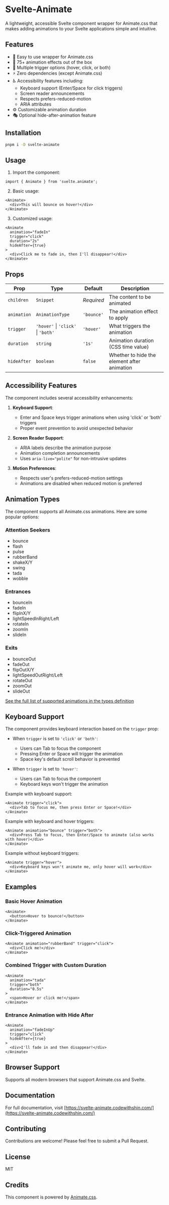 # Svelte-Animate

A lightweight, accessible Svelte component wrapper for Animate.css that makes adding animations to your Svelte applications simple and intuitive.

## Features

- 🎯 Easy to use wrapper for Animate.css
- 🎨 75+ animation effects out of the box 
- 🔄 Multiple trigger options (hover, click, or both)
- ⚡ Zero dependencies (except Animate.css)
- ♿ Accessibility features including:
  - Keyboard support (Enter/Space for click triggers)
  - Screen reader announcements
  - Respects prefers-reduced-motion
  - ARIA attributes
- ⚙️ Customizable animation duration
- 🎭 Optional hide-after-animation feature

## Installation

```bash
pnpm i -D svelte-animate
```

## Usage

1. Import the component:

```svelte
import { Animate } from 'svelte.animate';
```

2. Basic usage:

```svelte
<Animate>
  <div>This will bounce on hover!</div>
</Animate>
```

3. Customized usage:

```svelte
<Animate
  animation="fadeIn"
  trigger="click"
  duration="2s"
  hideAfter={true}
>
  <div>Click me to fade in, then I'll disappear!</div>
</Animate>
```

## Props

| Prop        | Type                               | Default    | Description                                 |
| ----------- | ---------------------------------- | ---------- | ------------------------------------------- |
| `children`  | `Snippet`                          | *Required* | The content to be animated                  |
| `animation` | `AnimationType`                    | `'bounce'` | The animation effect to apply               |
| `trigger`   | `'hover'` \| `'click'` \| `'both'` | `'hover'`  | What triggers the animation                 |
| `duration`  | `string`                           | `'1s'`     | Animation duration (CSS time value)         |
| `hideAfter` | `boolean`                          | `false`    | Whether to hide the element after animation |

## Accessibility Features

The component includes several accessibility enhancements:

1. **Keyboard Support**: 
   - Enter and Space keys trigger animations when using 'click' or 'both' triggers
   - Proper event prevention to avoid unexpected behavior

2. **Screen Reader Support**:
   - ARIA labels describe the animation purpose
   - Animation completion announcements
   - Uses `aria-live="polite"` for non-intrusive updates

3. **Motion Preferences**:
   - Respects user's prefers-reduced-motion settings
   - Animations are disabled when reduced motion is preferred

## Animation Types

The component supports all Animate.css animations. Here are some popular options:

### Attention Seekers
- bounce
- flash
- pulse
- rubberBand
- shakeX/Y
- swing
- tada
- wobble

### Entrances
- bounceIn
- fadeIn
- flipInX/Y
- lightSpeedInRight/Left
- rotateIn
- zoomIn
- slideIn

### Exits
- bounceOut
- fadeOut
- flipOutX/Y
- lightSpeedOutRight/Left
- rotateOut
- zoomOut
- slideOut

[See the full list of supported animations in the types definition](./types.ts)

## Keyboard Support

The component provides keyboard interaction based on the `trigger` prop:

- When `trigger` is set to `'click'` or `'both'`:
  - Users can Tab to focus the component
  - Pressing Enter or Space will trigger the animation
  - Space key's default scroll behavior is prevented

- When `trigger` is set to `'hover'`:
  - Users can Tab to focus the component
  - Keyboard keys won't trigger the animation

Example with keyboard support:
```svelte
<Animate trigger="click">
  <div>Tab to focus me, then press Enter or Space!</div>
</Animate>
```

Example with keyboard and hover triggers:
```svelte
<Animate animation="bounce" trigger="both">
  <div>Press Tab to focus, then Enter/Space to animate (also works with hover)</div>
</Animate>
```

Example without keyboard triggers:
```svelte
<Animate trigger="hover">
  <div>Keyboard keys won't animate me, only hover will work</div>
</Animate>
```

## Examples

### Basic Hover Animation
```svelte
<Animate>
  <button>Hover to bounce!</button>
</Animate>
```

### Click-Triggered Animation
```svelte
<Animate animation="rubberBand" trigger="click">
  <div>Click me!</div>
</Animate>
```

### Combined Trigger with Custom Duration
```svelte
<Animate
  animation="tada"
  trigger="both"
  duration="0.5s"
>
  <span>Hover or click me!</span>
</Animate>
```

### Entrance Animation with Hide After
```svelte
<Animate
  animation="fadeInUp"
  trigger="click"
  hideAfter={true}
>
  <div>I'll fade in and then disappear!</div>
</Animate>
```

## Browser Support

Supports all modern browsers that support Animate.css and Svelte.

## Documentation

For full documentation, visit [https://svelte-animate.codewithshin.com/](https://svelte-animate.codewithshin.com/)

## Contributing

Contributions are welcome! Please feel free to submit a Pull Request.

## License

MIT

## Credits

This component is powered by [Animate.css](https://animate.style/).